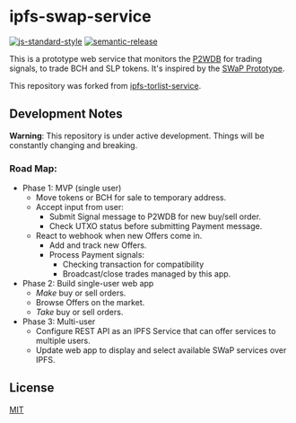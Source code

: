 # ipfs-swap-service

[![js-standard-style](https://img.shields.io/badge/code%20style-standard-brightgreen.svg)](http://standardjs.com) [![semantic-release](https://img.shields.io/badge/%20%20%F0%9F%93%A6%F0%9F%9A%80-semantic--release-e10079.svg)](https://github.com/semantic-release/semantic-release)

This is a prototype web service that monitors the [P2WDB](https://github.com/Permissionless-Software-Foundation/ipfs-p2wdb-service) for trading signals, to trade BCH and SLP tokens. It's inspired by the [SWaP Prototype](https://github.com/vinarmani/swap-protocol/blob/master/swap-protocol-spec.md).

This repository was forked from [ipfs-torlist-service](https://github.com/Permissionless-Software-Foundation/ipfs-torlist-service).

## Development Notes

**Warning**: This repository is under active development. Things will be constantly changing and breaking.

### Road Map:

- Phase 1: MVP (single user)
  - Move tokens or BCH for sale to temporary address.
  - Accept input from user:
    - Submit Signal message to P2WDB for new buy/sell order.
    - Check UTXO status before submitting Payment message.
  - React to webhook when new Offers come in.
    - Add and track new Offers.
    - Process Payment signals:
      - Checking transaction for compatibility
      - Broadcast/close trades managed by this app.
- Phase 2: Build single-user web app
  - _Make_ buy or sell orders.
  - Browse Offers on the market.
  - _Take_ buy or sell orders.
- Phase 3: Multi-user
  - Configure REST API as an IPFS Service that can offer services to multiple users.
  - Update web app to display and select available SWaP services over IPFS.

## License

[MIT](./LICENSE.md)
